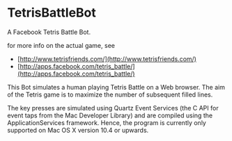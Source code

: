 TetrisBattleBot
===============

A Facebook Tetris Battle Bot.

for more info on the actual game, see
* [http://www.tetrisfriends.com/](http://www.tetrisfriends.com/)
* [http://apps.facebook.com/tetris_battle/](http://apps.facebook.com/tetris_battle/)


This Bot simulates a human playing Tetris Battle on a Web browser. 
The aim of the Tetris game is to maximize the number of subsequent filled
lines.

The key presses are simulated using Quartz Event Services (the C API for 
event taps from the Mac Developer Library) and are compiled using the 
ApplicationServices framework. Hence, the program is currently only 
supported on Mac OS X version 10.4 or upwards.